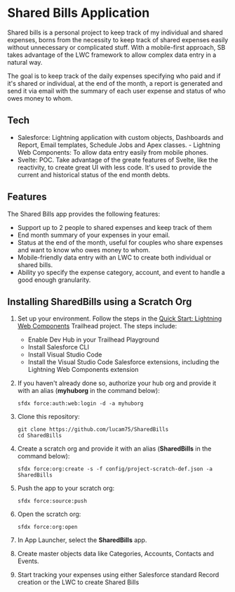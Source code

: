 # Shared Bills Application

Shared bills is a personal project to keep track of my individual and shared expenses, borns from the necessity to keep track of shared expenses easily without unnecessary or complicated stuff. With a mobile-first approach, SB takes advantage of the LWC framework to allow complex data entry in a natural way.

The goal is to keep track of the daily expenses specifying who paid and if it's shared or individual, at the end of the month, a report is generated and send it via email with the summary of each user expense and status of who owes money to whom.

## Tech
- Salesforce: Lightning application with custom objects, Dashboards and Report, Email templates, Schedule Jobs and Apex classes. - Lightning Web Components: To allow data entry easily from mobile phones.
- Svelte: POC. Take advantage of the greate features of Svelte, like the reactivity, to create great UI with less code. It's used to provide the current and historical status of the end month debts.


## Features
The Shared Bills app provides the following features:

- Support up to 2 people to shared expenses and keep track of them
- End month summary of your expenses in your email.
- Status at the end of the month, useful for couples who share expenses and want to know who owes money to whom.
- Mobile-friendly data entry with an LWC to create both individual or shared bills.
- Ability yo specify the expense category, account, and event to handle a good enough granularity.


## Installing SharedBills using a Scratch Org

1. Set up your environment. Follow the steps in the [Quick Start: Lightning Web Components](https://trailhead.salesforce.com/content/learn/projects/quick-start-lightning-web-components/) Trailhead project. The steps include:

    - Enable Dev Hub in your Trailhead Playground
    - Install Salesforce CLI
    - Install Visual Studio Code
    - Install the Visual Studio Code Salesforce extensions, including the Lightning Web Components extension

1. If you haven't already done so, authorize your hub org and provide it with an alias (**myhuborg** in the command below):

    ```
    sfdx force:auth:web:login -d -a myhuborg
    ```

1. Clone this repository:

    ```
    git clone https://github.com/lucam75/SharedBills
    cd SharedBills
    ```

1. Create a scratch org and provide it with an alias (**SharedBills** in the command below):

    ```
    sfdx force:org:create -s -f config/project-scratch-def.json -a SharedBills
    ```

1. Push the app to your scratch org:

    ```
    sfdx force:source:push
    ```

1. Open the scratch org:

    ```
    sfdx force:org:open
    ```


1. In App Launcher, select the **SharedBills** app.
1. Create master objects data like Categories, Accounts, Contacts and Events.
1. Start tracking your expenses using either Salesforce standard Record creation or the LWC to create Shared Bills
